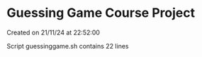 # Guessing Game Course Project

Created on 21/11/24 at 22:52:00

Script guessinggame.sh contains 22 lines
